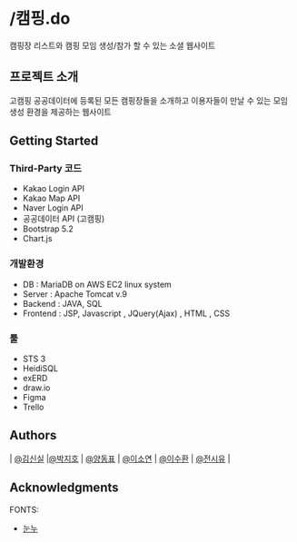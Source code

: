 # /캠핑.do

캠핑장 리스트와 캠핑 모임 생성/참가 할 수 있는 소셜 웹사이트

## 프로젝트 소개
고캠핑 공공데이터에 등록된 모든 캠핑장들을 소개하고 이용자들이 만날 수 있는 모임 생성 환경을 제공하는 웹사이트

## Getting Started

### Third-Party 코드

* Kakao Login API
* Kakao Map API
* Naver Login API
* 공공데이터 API (고캠핑)
* Bootstrap 5.2
* Chart.js

### 개발환경

* DB : MariaDB on AWS EC2 linux system 
* Server : Apache Tomcat v.9
* Backend : JAVA, SQL
* Frontend : JSP, Javascript , JQuery(Ajax) , HTML , CSS

### 툴

* STS 3 
* HeidiSQL
* exERD
* draw.io
* Figma
* Trello



## Authors

| [@김신실](https://github.com/shinsil0601) |[@박지호](https://github.com/hocube) | [@양동표](https://github.com/Nyang7777) | [@이소연](https://github.com/dlthdod) | [@이수환](https://www.github.com/shlee8405) |  [@전시유](https://github.com/seeyouim) |

## Acknowledgments
FONTS: 
* [눈누](https://noonnu.cc/)
  
